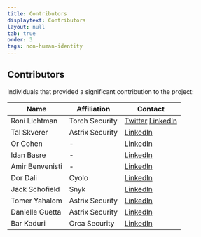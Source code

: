 ```yaml
---
title: Contributors
displaytext: Contributors
layout: null
tab: true
order: 3
tags: non-human-identity
---
```


## Contributors

Individuals that provided a significant contribution to the project:

| Name | Affiliation | Contact |
| --- | --- | --- |
| Roni Lichtman | Torch Security | [Twitter](https://x.com/roni_lichtman_) [LinkedIn](https://www.linkedin.com/in/roni-lichtman/) |
| Tal Skverer | Astrix Security | [LinkedIn](https://www.linkedin.com/in/reverser/) |
| Or Cohen | - | [LinkedIn](https://www.linkedin.com/in/or-cohen-51a32b131/) |
| Idan Basre | - | [LinkedIn](https://www.linkedin.com/in/idan-basre/) |
| Amir Benvenisti | - | [LinkedIn](https://www.linkedin.com/in/amir-benvenisti/) |
| Dor Dali | Cyolo | [LinkedIn](https://www.linkedin.com/in/dordali/) |
| Jack Schofield  | Snyk | [LinkedIn](https://www.linkedin.com/in/jackschofield85/) |
| Tomer Yahalom  | Astrix Security | [LinkedIn](https://www.linkedin.com/in/tomer-yahalom-4622b0178/) |
| Danielle Guetta  | Astrix Security | [LinkedIn](https://www.linkedin.com/in/danielle-guetta-94108310/) |
| Bar Kaduri  | Orca Security | [LinkedIn](https://www.linkedin.com/in/bar-kaduri) |
